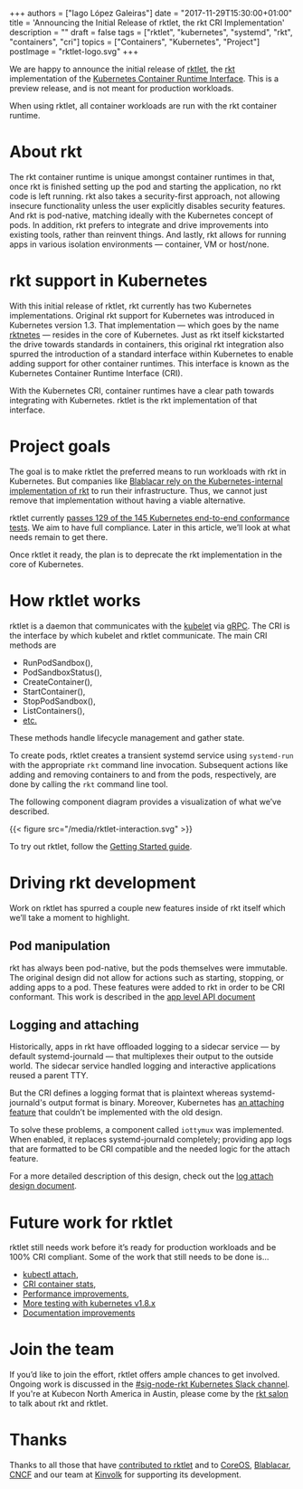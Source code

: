 +++
authors = ["Iago López Galeiras"]
date = "2017-11-29T15:30:00+01:00"
title = 'Announcing the Initial Release of rktlet, the rkt CRI Implementation'
description = ""
draft = false
tags = ["rktlet", "kubernetes", "systemd", "rkt", "containers", "cri"]
topics = ["Containers", "Kubernetes", "Project"]
postImage =  "rktlet-logo.svg"
+++

We are happy to announce the initial release of [rktlet](https://github.com/kubernetes-incubator/rktlet), the [rkt](https://github.com/rkt/rkt/) implementation of the [Kubernetes Container Runtime Interface](http://blog.kubernetes.io/2016/12/container-runtime-interface-cri-in-kubernetes.html). This is a preview release, and is not meant for production workloads.

When using rktlet, all container workloads are run with the rkt container runtime.

# About rkt

The rkt container runtime is unique amongst container runtimes in that, once rkt is finished setting up the pod and starting the application, no rkt code is left running. rkt also takes a security-first approach, not allowing insecure functionality unless the user explicitly disables security features. And rkt is pod-native, matching ideally with the Kubernetes concept of pods. In addition, rkt prefers to integrate and drive improvements into existing tools, rather than reinvent things. And lastly, rkt allows for running apps in various isolation environments — container, VM or host/none.

# rkt support in Kubernetes

With this initial release of rktlet, rkt currently has two Kubernetes implementations. Original rkt support for Kubernetes was introduced in Kubernetes version 1.3. That implementation — which goes by the name [rktnetes](http://blog.kubernetes.io/2016/07/rktnetes-brings-rkt-container-engine-to-Kubernetes.html) — resides in the core of Kubernetes. Just as rkt itself kickstarted the drive towards standards in containers, this original rkt integration also spurred the introduction of a standard interface within Kubernetes to enable adding support for other container runtimes. This interface is known as the Kubernetes Container Runtime Interface (CRI).

With the Kubernetes CRI, container runtimes have a clear path towards integrating with Kubernetes. rktlet is the rkt implementation of that interface.

# Project goals

The goal is to make rktlet the preferred means to run workloads with rkt in Kubernetes. But companies like [Blablacar rely on the Kubernetes-internal implementation of rkt](https://kubernetes.io/case-studies/blablacar/) to run their infrastructure. Thus, we cannot just remove that implementation without having a viable alternative.

rktlet currently [passes 129 of the 145 Kubernetes end-to-end conformance tests](https://github.com/kubernetes-incubator/rktlet/issues/95#issuecomment-344598931). We aim to have full compliance. Later in this article, we’ll look at what needs remain to get there.

Once rktlet it ready, the plan is to deprecate the rkt implementation in the core of Kubernetes.

# How rktlet works

rktlet is a daemon that communicates with the [kubelet](https://kubernetes.io/docs/reference/generated/kubelet/) via [gRPC](https://grpc.io/). The CRI is the interface by which kubelet and rktlet communicate. The main CRI methods are

* RunPodSandbox(),
* PodSandboxStatus(),
* CreateContainer(),
* StartContainer(),
* StopPodSandbox(),
* ListContainers(),
* [etc.](https://github.com/kubernetes/kubernetes/blob/release-1.8/pkg/kubelet/apis/cri/v1alpha1/runtime/api.proto#L17)

These methods handle lifecycle management and gather state.

To create pods, rktlet creates a transient systemd service using `systemd-run` with the appropriate `rkt` command line invocation. Subsequent actions like adding and removing containers to and from the pods, respectively, are done by calling the `rkt` command line tool.

The following component diagram provides a visualization of what we’ve described. 

{{< figure src="/media/rktlet-interaction.svg" >}}

To try out rktlet, follow the [Getting Started guide](https://github.com/kubernetes-incubator/rktlet/blob/master/docs/getting-started-guide.md).

# Driving rkt development

Work on rktlet has spurred a couple new features inside of rkt itself which we’ll take a moment to highlight.

## Pod manipulation

rkt has always been pod-native, but the pods themselves were immutable. The original design did not allow for actions such as starting, stopping, or adding apps to a pod. These features were added to rkt in order to be CRI conformant. This work is described in the [app level API document](https://github.com/rkt/rkt/blob/master/Documentation/proposals/app-level-api.md)

## Logging and attaching

Historically, apps in rkt have offloaded logging to a sidecar service — by default systemd-journald — that multiplexes their output to the outside world. The sidecar service handled logging and interactive applications reused a parent TTY.

But the CRI defines a logging format that is plaintext whereas systemd-journald's output format is binary. Moreover, Kubernetes has [an attaching feature](https://kubernetes.io/docs/reference/generated/kubectl/kubectl-commands#attach) that couldn’t be implemented with the old design.

To solve these problems, a component called `iottymux` was implemented. When enabled, it replaces systemd-journald completely; providing app logs that are formatted to be CRI compatible and the needed logic for the attach feature.

For a more detailed description of this design, check out the [log attach design document](https://github.com/rkt/rkt/blob/master/Documentation/devel/log-attach-design.md).

# Future work for rktlet

rktlet still needs work before it’s ready for production workloads and be 100% CRI compliant. Some of the work that still needs to be done is...

* [kubectl attach](https://github.com/kubernetes-incubator/rktlet/issues/8),
* [CRI container stats](https://github.com/kubernetes-incubator/rktlet/issues/150),
* [Performance improvements](https://github.com/kubernetes-incubator/rktlet/issues/160),
* [More testing with kubernetes v1.8.x](https://github.com/kubernetes-incubator/rktlet/issues/169)
* [Documentation improvements](https://github.com/kubernetes-incubator/rktlet/issues/170)

# Join the team
If you’d like to join the effort, rktlet offers ample chances to get involved. Ongoing work is discussed in the [#sig-node-rkt Kubernetes Slack channel](https://kubernetes.slack.com/messages/C1DDHDH8D). If you're at Kubecon North America in Austin, please come by the [rkt salon](https://kccncna17.sched.com/event/CU8n/rkt-salon) to talk about rkt and rktlet.

# Thanks

Thanks to all those that have [contributed to rktlet](https://github.com/kubernetes-incubator/rktlet/graphs/contributors) and to [CoreOS](https://coreos.com/), [Blablacar](https://www.blablacar.com/), [CNCF](https://www.CNCF.io/) and our team at [Kinvolk](https://kinvolk.io/) for supporting its development.
